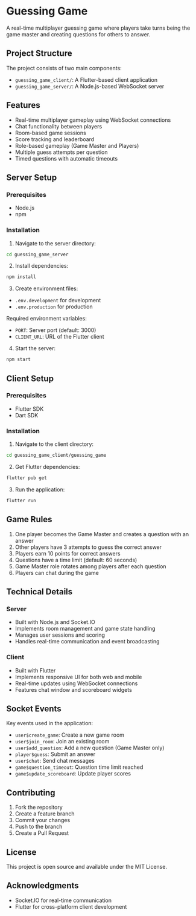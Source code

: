 # Guessing Game

A real-time multiplayer guessing game where players take turns being the game master and creating questions for others to answer.

## Project Structure

The project consists of two main components:

- `guessing_game_client/`: A Flutter-based client application
- `guessing_game_server/`: A Node.js-based WebSocket server

## Features

- Real-time multiplayer gameplay using WebSocket connections
- Chat functionality between players
- Room-based game sessions
- Score tracking and leaderboard
- Role-based gameplay (Game Master and Players)
- Multiple guess attempts per question
- Timed questions with automatic timeouts

## Server Setup

### Prerequisites

- Node.js
- npm

### Installation

1. Navigate to the server directory:

```bash
cd guessing_game_server
```

2. Install dependencies:

```bash
npm install
```

3. Create environment files:

- `.env.development` for development
- `.env.production` for production

Required environment variables:

- `PORT`: Server port (default: 3000)
- `CLIENT_URL`: URL of the Flutter client

4. Start the server:

```bash
npm start
```

## Client Setup

### Prerequisites

- Flutter SDK
- Dart SDK

### Installation

1. Navigate to the client directory:

```bash
cd guessing_game_client/guessing_game
```

2. Get Flutter dependencies:

```bash
flutter pub get
```

3. Run the application:

```bash
flutter run
```

## Game Rules

1. One player becomes the Game Master and creates a question with an answer
2. Other players have 3 attempts to guess the correct answer
3. Players earn 10 points for correct answers
4. Questions have a time limit (default: 60 seconds)
5. Game Master role rotates among players after each question
6. Players can chat during the game

## Technical Details

### Server

- Built with Node.js and Socket.IO
- Implements room management and game state handling
- Manages user sessions and scoring
- Handles real-time communication and event broadcasting

### Client

- Built with Flutter
- Implements responsive UI for both web and mobile
- Real-time updates using WebSocket connections
- Features chat window and scoreboard widgets

## Socket Events

Key events used in the application:

- `user$create_game`: Create a new game room
- `user$join_room`: Join an existing room
- `user$add_question`: Add a new question (Game Master only)
- `player$guess`: Submit an answer
- `user$chat`: Send chat messages
- `game$question_timeout`: Question time limit reached
- `game$update_scoreboard`: Update player scores

## Contributing

1. Fork the repository
2. Create a feature branch
3. Commit your changes
4. Push to the branch
5. Create a Pull Request

## License

This project is open source and available under the MIT License.

## Acknowledgments

- Socket.IO for real-time communication
- Flutter for cross-platform client development
